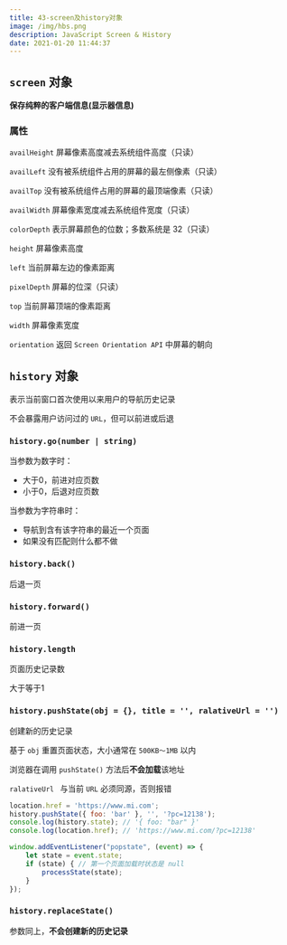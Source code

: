 ```yaml
---
title: 43-screen及history对象
image: /img/hbs.png
description: JavaScript Screen & History
date: 2021-01-20 11:44:37
---
```


## `screen` 对象

**保存纯粹的客户端信息(显示器信息)**

### 属性

`availHeight` 屏幕像素高度减去系统组件高度（只读）

`availLeft` 没有被系统组件占用的屏幕的最左侧像素（只读）

`availTop` 没有被系统组件占用的屏幕的最顶端像素（只读）

`availWidth` 屏幕像素宽度减去系统组件宽度（只读）

`colorDepth` 表示屏幕颜色的位数；多数系统是 32（只读）

`height` 屏幕像素高度

`left` 当前屏幕左边的像素距离

`pixelDepth` 屏幕的位深（只读）

`top` 当前屏幕顶端的像素距离

`width` 屏幕像素宽度

`orientation` 返回 `Screen Orientation API` 中屏幕的朝向

## `history` 对象

表示当前窗口首次使用以来用户的导航历史记录

不会暴露用户访问过的 `URL`，但可以前进或后退

### `history.go(number | string)`

当参数为数字时：
  - 大于0，前进对应页数
  - 小于0，后退对应页数

当参数为字符串时：
  - 导航到含有该字符串的最近一个页面
  - 如果没有匹配则什么都不做

### `history.back()`

后退一页

### `history.forward()`

前进一页

### `history.length`

页面历史记录数

大于等于1

### `history.pushState(obj = {}, title = '', ralativeUrl = '')`

创建新的历史记录

基于 `obj` 重置页面状态，大小通常在 `500KB～1MB` 以内

浏览器在调用 `pushState()` 方法后**不会加载**该地址

`ralativeUrl ` 与当前 `URL` 必须同源，否则报错

```js
location.href = 'https://www.mi.com';
history.pushState({ foo: 'bar' }, '', '?pc=12138');
console.log(history.state); // '{ foo: "bar" }'
console.log(location.href); // 'https://www.mi.com/?pc=12138'

window.addEventListener("popstate", (event) => {
	let state = event.state;
	if (state) { // 第一个页面加载时状态是 null
		processState(state);
	}
});
```

### `history.replaceState()`

参数同上，**不会创建新的历史记录**